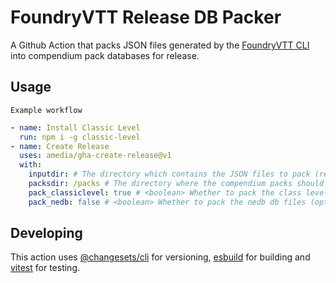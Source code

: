 # FoundryVTT Release DB Packer

A Github Action that packs JSON files generated by the [FoundryVTT CLI](https://github.com/foundryvtt/foundryvtt-cli) into compendium pack databases for release.

## Usage

`Example workflow`

```yaml
- name: Install Classic Level
  run: npm i -g classic-level
- name: Create Release
  uses: amedia/gha-create-release@v1
  with:
    inputdir: # The directory which contains the JSON files to pack (required)
    packsdir: /packs # The directory where the compendium packs should exist (optional)
    pack_classiclevel: true # <boolean> Whether to pack the class level db files (optional)
    pack_nedb: false # <boolean> Whether to pack the nedb db files (optional)
```

## Developing

This action uses [@changesets/cli](https://github.com/changesets/changesets/blob/main/docs/intro-to-using-changesets.md) for versioning, [esbuild](https://esbuild.github.io/) for building and [vitest](https://vitest.dev) for testing.
